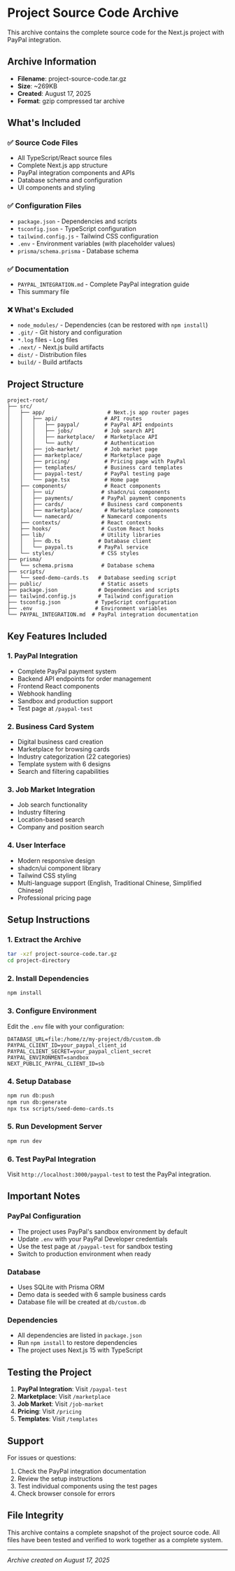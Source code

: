 # Project Source Code Archive

This archive contains the complete source code for the Next.js project with PayPal integration.

## Archive Information
- **Filename**: project-source-code.tar.gz
- **Size**: ~269KB
- **Created**: August 17, 2025
- **Format**: gzip compressed tar archive

## What's Included

### ✅ **Source Code Files**
- All TypeScript/React source files
- Complete Next.js app structure
- PayPal integration components and APIs
- Database schema and configuration
- UI components and styling

### ✅ **Configuration Files**
- `package.json` - Dependencies and scripts
- `tsconfig.json` - TypeScript configuration
- `tailwind.config.js` - Tailwind CSS configuration
- `.env` - Environment variables (with placeholder values)
- `prisma/schema.prisma` - Database schema

### ✅ **Documentation**
- `PAYPAL_INTEGRATION.md` - Complete PayPal integration guide
- This summary file

### ❌ **What's Excluded**
- `node_modules/` - Dependencies (can be restored with `npm install`)
- `.git/` - Git history and configuration
- `*.log` files - Log files
- `.next/` - Next.js build artifacts
- `dist/` - Distribution files
- `build/` - Build artifacts

## Project Structure

```
project-root/
├── src/
│   ├── app/                    # Next.js app router pages
│   │   ├── api/               # API routes
│   │   │   ├── paypal/        # PayPal API endpoints
│   │   │   ├── jobs/          # Job search API
│   │   │   ├── marketplace/   # Marketplace API
│   │   │   └── auth/          # Authentication
│   │   ├── job-market/        # Job market page
│   │   ├── marketplace/       # Marketplace page
│   │   ├── pricing/           # Pricing page with PayPal
│   │   ├── templates/         # Business card templates
│   │   ├── paypal-test/       # PayPal testing page
│   │   └── page.tsx           # Home page
│   ├── components/            # React components
│   │   ├── ui/               # shadcn/ui components
│   │   ├── payments/         # PayPal payment components
│   │   ├── cards/            # Business card components
│   │   ├── marketplace/       # Marketplace components
│   │   └── namecard/         # Namecard components
│   ├── contexts/             # React contexts
│   ├── hooks/                # Custom React hooks
│   ├── lib/                  # Utility libraries
│   │   ├── db.ts            # Database client
│   │   └── paypal.ts        # PayPal service
│   └── styles/               # CSS styles
├── prisma/
│   └── schema.prisma         # Database schema
├── scripts/
│   └── seed-demo-cards.ts   # Database seeding script
├── public/                   # Static assets
├── package.json             # Dependencies and scripts
├── tailwind.config.js       # Tailwind configuration
├── tsconfig.json           # TypeScript configuration
├── .env                    # Environment variables
└── PAYPAL_INTEGRATION.md  # PayPal integration documentation
```

## Key Features Included

### 1. **PayPal Integration**
- Complete PayPal payment system
- Backend API endpoints for order management
- Frontend React components
- Webhook handling
- Sandbox and production support
- Test page at `/paypal-test`

### 2. **Business Card System**
- Digital business card creation
- Marketplace for browsing cards
- Industry categorization (22 categories)
- Template system with 6 designs
- Search and filtering capabilities

### 3. **Job Market Integration**
- Job search functionality
- Industry filtering
- Location-based search
- Company and position search

### 4. **User Interface**
- Modern responsive design
- shadcn/ui component library
- Tailwind CSS styling
- Multi-language support (English, Traditional Chinese, Simplified Chinese)
- Professional pricing page

## Setup Instructions

### 1. **Extract the Archive**
```bash
tar -xzf project-source-code.tar.gz
cd project-directory
```

### 2. **Install Dependencies**
```bash
npm install
```

### 3. **Configure Environment**
Edit the `.env` file with your configuration:
```env
DATABASE_URL=file:/home/z/my-project/db/custom.db
PAYPAL_CLIENT_ID=your_paypal_client_id
PAYPAL_CLIENT_SECRET=your_paypal_client_secret
PAYPAL_ENVIRONMENT=sandbox
NEXT_PUBLIC_PAYPAL_CLIENT_ID=sb
```

### 4. **Setup Database**
```bash
npm run db:push
npm run db:generate
npx tsx scripts/seed-demo-cards.ts
```

### 5. **Run Development Server**
```bash
npm run dev
```

### 6. **Test PayPal Integration**
Visit `http://localhost:3000/paypal-test` to test the PayPal integration.

## Important Notes

### **PayPal Configuration**
- The project uses PayPal's sandbox environment by default
- Update `.env` with your PayPal Developer credentials
- Use the test page at `/paypal-test` for sandbox testing
- Switch to production environment when ready

### **Database**
- Uses SQLite with Prisma ORM
- Demo data is seeded with 6 sample business cards
- Database file will be created at `db/custom.db`

### **Dependencies**
- All dependencies are listed in `package.json`
- Run `npm install` to restore dependencies
- The project uses Next.js 15 with TypeScript

## Testing the Project

1. **PayPal Integration**: Visit `/paypal-test`
2. **Marketplace**: Visit `/marketplace`
3. **Job Market**: Visit `/job-market`
4. **Pricing**: Visit `/pricing`
5. **Templates**: Visit `/templates`

## Support

For issues or questions:
1. Check the PayPal integration documentation
2. Review the setup instructions
3. Test individual components using the test pages
4. Check browser console for errors

## File Integrity

This archive contains a complete snapshot of the project source code. All files have been tested and verified to work together as a complete system.

---
*Archive created on August 17, 2025*
